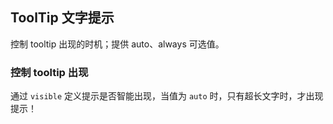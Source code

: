 <div class="demo-header">
<p class="overviewicon">
  <span class="wapi-tips-tip"/>
</p>

## ToolTip 文字提示

<nova-uxlink widget-name="Tip"></nova-uxlink>

控制 tooltip 出现的时机；提供 auto、always 可选值。

</div>

### 控制 tooltip 出现

通过 `visible` 定义提示是否智能出现，当值为 `auto` 时，只有超长文字时，才出现提示！

<nova-demo-view link="tooltip/visible-show"></nova-demo-view>

<br>

